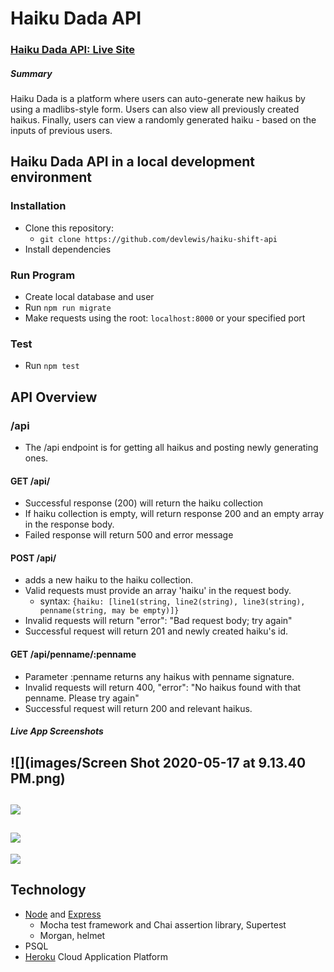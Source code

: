 # Haiku Dada API

### [Haiku Dada API: Live Site](https://intense-ridge-06549.herokuapp.com/)

##### Summary

Haiku Dada is a platform where users can auto-generate new haikus by
using a madlibs-style form. Users can also view all previously created
haikus. Finally, users can view a randomly generated haiku - based on
the inputs of previous users.

## Haiku Dada API in a local development environment

### Installation

- Clone this repository:
  - `git clone https://github.com/devlewis/haiku-shift-api`
- Install dependencies

### Run Program

- Create local database and user
- Run `npm run migrate`
- Make requests using the root: `localhost:8000` or your specified port

### Test

- Run `npm test`

## API Overview

### /api

- The /api endpoint is for getting all haikus and posting newly generating ones.

#### GET /api/

- Successful response (200) will return the haiku collection
- If haiku collection is empty, will return response 200 and an empty array in the response body.
- Failed response will return 500 and error message

#### POST /api/

- adds a new haiku to the haiku collection.
- Valid requests must provide an array 'haiku' in the request body.
  - syntax: `{haiku: [line1(string, line2(string), line3(string), penname(string, may be empty)]}`
- Invalid requests will return "error": "Bad request body; try again"
- Successful request will return 201 and newly created haiku's id.

#### GET /api/penname/:penname

- Parameter :penname returns any haikus with penname signature.
- Invalid requests will return 400, "error": "No haikus found with that penname. Please try again"
- Successful request will return 200 and relevant haikus.

##### Live App Screenshots

## ![](images/Screen Shot 2020-05-17 at 9.13.40 PM.png)

## ![](src/images/Screen%20Shot%202020-04-25%20at%204.59.01%20PM.png)

## ![](src/images/Screen%20Shot%202020-04-25%20at%204.59.35%20PM.png)

![](src/images/Screen%20Shot%202020-04-25%20at%205.03.59%20PM.png)

## Technology

- [Node](https://nodejs.org/en/) and [Express](https://expressjs.com/)
  - Mocha test framework and Chai assertion library, Supertest
  - Morgan, helmet
- PSQL
- [Heroku](https://www.heroku.com/) Cloud Application Platform

#####
